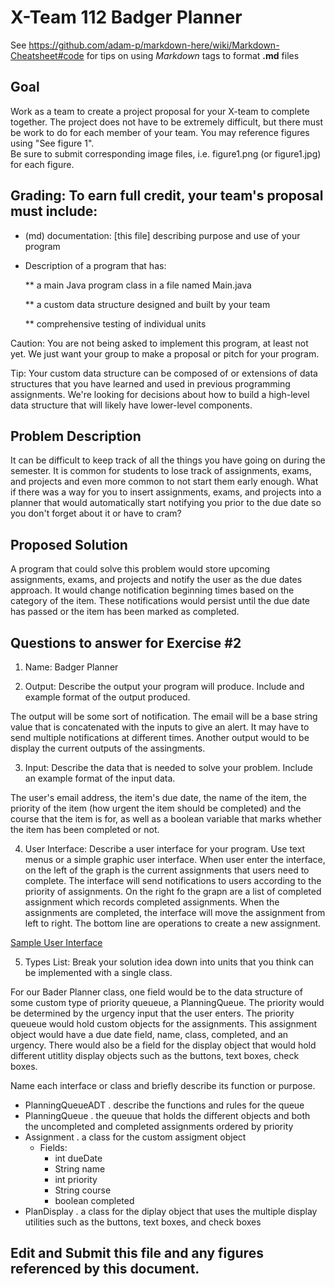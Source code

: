 # X-Team 112 Badger Planner

See https://github.com/adam-p/markdown-here/wiki/Markdown-Cheatsheet#code for tips on using *Markdown* tags to format __.md__ files

## Goal

Work as a team to create a project proposal for your X-team to complete together.
The project does not have to be extremely difficult,
but there must be work to do for each member of your team.
You may reference figures using "See figure 1".  
Be sure to submit corresponding image files, i.e. figure1.png (or figure1.jpg) for each figure.

## Grading: To earn full credit, your team's proposal must include:

* (md) documentation: [this file] describing purpose and use of your program

* Description of a program that has:

  ** a main Java program class in a file named Main.java
  
  ** a custom data structure designed and built by your team
  
  ** comprehensive testing of individual units
  
 Caution: You are not being asked to implement this program, at least not yet. 
 We just want your group to make a proposal or pitch for your program.
 
 Tip: Your custom data structure can be composed of or extensions of data structures that you have learned and used in previous programming assignments.  We're looking for decisions about how to build a high-level data structure that will likely have lower-level components.

## Problem Description

It can be difficult to keep track of all the things you have going on during the semester. It is common for students to lose track of assignments, exams, and projects and even more common to not start them early enough. What if there was a way for you to insert assignments, exams, and projects into a planner that would automatically start notifying you prior to the due date so you don't forget about it or have to cram?

## Proposed Solution

A program that could solve this problem would store upcoming assignments, exams, and projects and notify the user as the due dates approach. It would change notification beginning times based on the category of the item. These notifications would persist until the due date has passed or the item has been marked as completed. 

## Questions to answer for Exercise #2

1. Name: Badger Planner



2. Output: Describe the output your program will produce. Include and example format of the output produced.

The output will be some sort of notification. The email will be a base string value that is concatenated with the inputs to give an alert. It may have to send multiple notifications at different times. Another output would to be display the current outputs of the assingments.


3. Input: Describe the data that is needed to solve your problem. Include an example format of the input data.

The user's email address, the item's due date, the name of the item, the priority of the item (how urgent the item should be completed) and the course that the item is for, as well as a boolean variable that marks whether the item has been completed or not.


4. User Interface: Describe a user interface for your program.  Use text menus or a simple graphic user interface.
When user enter the interface, on the left of the graph is the current assignments that users need to complete. The interface will send notifications to users according to the priority of assignments. On the right fo the grapn are a list of completed assignment which records completed assignments. When the assignments are completed, the interface will move the assignment from left to right. The bottom line are operations to create a new assignment. 

[Sample User Interface](https://drive.google.com/open?id=1hKOlTOXYx_IMB-r_j_UAClqE0BM5muOl)


5. Types List: Break your solution idea down into units that you think can be implemented with a single class.

For our Bader Planner class, one field would be to the data structure of some custom type of priority queueue, a PlanningQueue. The priority would be determined by the urgency input that the user enters. The priority queueue would hold custom objects for the assignments. This assignment object would have a due date field, name, class, completed, and an urgency. There would also be a field for the display object that would hold different utitlity display objects such as the buttons, text boxes, check boxes.

Name each interface or class and briefly describe its function or purpose.

* PlanningQueueADT . describe the functions and rules for the queue
* PlanningQueue . the queuue that holds the different objects and both the uncompleted and completed assignments ordered by priority
* Assignment . a class for the custom assigment object
    * Fields:
        * int dueDate
        * String name
        * int priority
        * String course
        * boolean completed
* PlanDisplay . a class for the diplay object that uses the multiple display utilities such as the buttons, text boxes, and check boxes

## Edit and Submit this file and any figures referenced by this document.

